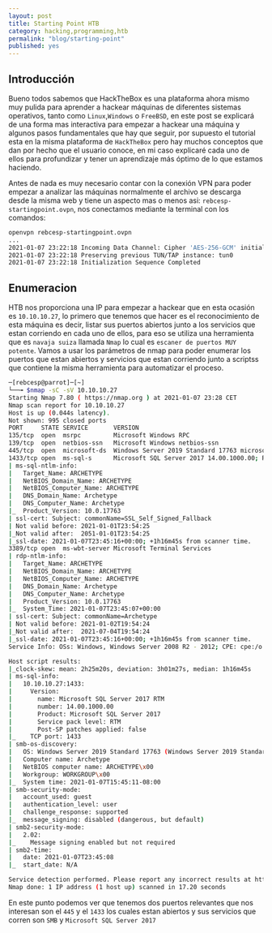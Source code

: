```yaml
---
layout: post
title: Starting Point HTB
category: hacking,programming,htb
permalink: "blog/starting-point"
published: yes
---
```


## Introducción

Bueno todos sabemos que HackTheBox es una plataforma ahora mismo muy pulida para aprender a hackear máquinas de diferentes sistemas operativos, tanto como `Linux`,`Windows` o `FreeBSD`, en este post se explicará de una forma mas interactiva para empezar a hackear una máquina y algunos pasos fundamentales que hay que seguir, por supuesto el tutorial esta en la misma plataforma de `HackTheBox` pero hay muchos conceptos que dan por hecho que el usuario conoce, en mi caso explicaré cada uno de ellos para profundizar y tener un aprendizaje más óptimo de lo que estamos haciendo.


Antes de nada es muy necesario contar con la conexión VPN para poder empezar a analizar las máquinas normalmente el archivo se descarga desde la misma web y tiene un aspecto mas o menos asi: `rebcesp-startingpoint.ovpn`, nos conectamos mediante la terminal con los comandos:

```bash
openvpn rebcesp-startingpoint.ovpn
...
2021-01-07 23:22:18 Incoming Data Channel: Cipher 'AES-256-GCM' initialized with 256 bit key
2021-01-07 23:22:18 Preserving previous TUN/TAP instance: tun0
2021-01-07 23:22:18 Initialization Sequence Completed
```


## Enumeracion

HTB nos proporciona una IP para empezar a hackear que en esta ocasión es `10.10.10.27`, lo primero que tenemos que hacer es el reconocimiento de esta máquina es decir, listar sus puertos abiertos junto a los servicios que estan corriendo en cada uno de ellos, para eso se utiliza una herramienta que es `navaja suiza` llamada `Nmap` lo cual es `escaner de puertos MUY potente`. Vamos a usar los parámetros de nmap para poder enumerar los puertos que estan abiertos y servicios que estan corriendo junto a scriptss que contiene la misma herramienta para automatizar el proceso.

```bash
─[rebcesp@parrot]─[~]
└──╼ $nmap -sC -sV 10.10.10.27
Starting Nmap 7.80 ( https://nmap.org ) at 2021-01-07 23:28 CET
Nmap scan report for 10.10.10.27
Host is up (0.044s latency).
Not shown: 995 closed ports
PORT     STATE SERVICE       VERSION
135/tcp  open  msrpc         Microsoft Windows RPC
139/tcp  open  netbios-ssn   Microsoft Windows netbios-ssn
445/tcp  open  microsoft-ds  Windows Server 2019 Standard 17763 microsoft-ds
1433/tcp open  ms-sql-s      Microsoft SQL Server 2017 14.00.1000.00; RTM
| ms-sql-ntlm-info: 
|   Target_Name: ARCHETYPE
|   NetBIOS_Domain_Name: ARCHETYPE
|   NetBIOS_Computer_Name: ARCHETYPE
|   DNS_Domain_Name: Archetype
|   DNS_Computer_Name: Archetype
|_  Product_Version: 10.0.17763
| ssl-cert: Subject: commonName=SSL_Self_Signed_Fallback
| Not valid before: 2021-01-01T23:54:25
|_Not valid after:  2051-01-01T23:54:25
|_ssl-date: 2021-01-07T23:45:16+00:00; +1h16m45s from scanner time.
3389/tcp open  ms-wbt-server Microsoft Terminal Services
| rdp-ntlm-info: 
|   Target_Name: ARCHETYPE
|   NetBIOS_Domain_Name: ARCHETYPE
|   NetBIOS_Computer_Name: ARCHETYPE
|   DNS_Domain_Name: Archetype
|   DNS_Computer_Name: Archetype
|   Product_Version: 10.0.17763
|_  System_Time: 2021-01-07T23:45:07+00:00
| ssl-cert: Subject: commonName=Archetype
| Not valid before: 2021-01-02T19:54:24
|_Not valid after:  2021-07-04T19:54:24
|_ssl-date: 2021-01-07T23:45:16+00:00; +1h16m45s from scanner time.
Service Info: OSs: Windows, Windows Server 2008 R2 - 2012; CPE: cpe:/o:microsoft:windows

Host script results:
|_clock-skew: mean: 2h25m20s, deviation: 3h01m27s, median: 1h16m45s
| ms-sql-info: 
|   10.10.10.27:1433: 
|     Version: 
|       name: Microsoft SQL Server 2017 RTM
|       number: 14.00.1000.00
|       Product: Microsoft SQL Server 2017
|       Service pack level: RTM
|       Post-SP patches applied: false
|_    TCP port: 1433
| smb-os-discovery: 
|   OS: Windows Server 2019 Standard 17763 (Windows Server 2019 Standard 6.3)
|   Computer name: Archetype
|   NetBIOS computer name: ARCHETYPE\x00
|   Workgroup: WORKGROUP\x00
|_  System time: 2021-01-07T15:45:11-08:00
| smb-security-mode: 
|   account_used: guest
|   authentication_level: user
|   challenge_response: supported
|_  message_signing: disabled (dangerous, but default)
| smb2-security-mode: 
|   2.02: 
|_    Message signing enabled but not required
| smb2-time: 
|   date: 2021-01-07T23:45:08
|_  start_date: N/A

Service detection performed. Please report any incorrect results at https://nmap.org/submit/ .
Nmap done: 1 IP address (1 host up) scanned in 17.20 seconds
```
En este punto podemos ver que tenemos dos puertos relevantes que nos interesan son el `445` y el `1433` los cuales estan abiertos y sus servicios que corren son `SMB` y `Microsoft SQL Server 2017`

